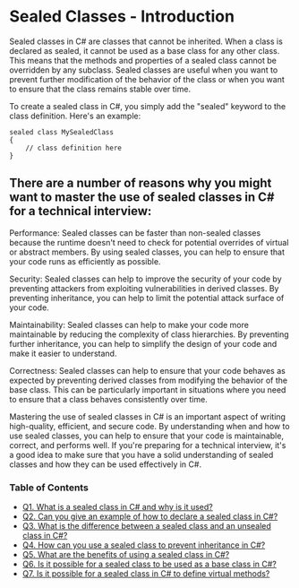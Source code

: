 # Sealed Classes - Introduction

Sealed classes in C# are classes that cannot be inherited. When a class is declared as sealed, it cannot be used as a base class for any other class. This means that the methods and properties of a sealed class cannot be overridden by any subclass. Sealed classes are useful when you want to prevent further modification of the behavior of the class or when you want to ensure that the class remains stable over time.

To create a sealed class in C#, you simply add the "sealed" keyword to the class definition. Here's an example:

```
sealed class MySealedClass
{
    // class definition here
}

```

## There are a number of reasons why you might want to master the use of sealed classes in C# for a technical interview:

Performance: Sealed classes can be faster than non-sealed classes because the runtime doesn't need to check for potential overrides of virtual or abstract members. By using sealed classes, you can help to ensure that your code runs as efficiently as possible.

Security: Sealed classes can help to improve the security of your code by preventing attackers from exploiting vulnerabilities in derived classes. By preventing inheritance, you can help to limit the potential attack surface of your code.

Maintainability: Sealed classes can help to make your code more maintainable by reducing the complexity of class hierarchies. By preventing further inheritance, you can help to simplify the design of your code and make it easier to understand.

Correctness: Sealed classes can help to ensure that your code behaves as expected by preventing derived classes from modifying the behavior of the base class. This can be particularly important in situations where you need to ensure that a class behaves consistently over time.

Mastering the use of sealed classes in C# is an important aspect of writing high-quality, efficient, and secure code. By understanding when and how to use sealed classes, you can help to ensure that your code is maintainable, correct, and performs well. If you're preparing for a technical interview, it's a good idea to make sure that you have a solid understanding of sealed classes and how they can be used effectively in C#.

### Table of Contents
- [Q1. What is a sealed class in C# and why is it used?](https://github.com/rcallaby/CSharp-Interview-Questions/blob/main/Sealed-Classes/SC-Question1.md)
- [Q2. Can you give an example of how to declare a sealed class in C#?](https://github.com/rcallaby/CSharp-Interview-Questions/blob/main/Sealed-Classes/SC-Question2.md)
- [Q3. What is the difference between a sealed class and an unsealed class in C#?](https://github.com/rcallaby/CSharp-Interview-Questions/blob/main/Sealed-Classes/SC-Question3.md)
- [Q4. How can you use a sealed class to prevent inheritance in C#?](https://github.com/rcallaby/CSharp-Interview-Questions/blob/main/Sealed-Classes/SC-Question4.md)
- [Q5. What are the benefits of using a sealed class in C#?](https://github.com/rcallaby/CSharp-Interview-Questions/blob/main/Sealed-Classes/SC-Question5.md)
- [Q6. Is it possible for a sealed class to be used as a base class in C#?](https://github.com/rcallaby/CSharp-Interview-Questions/blob/main/Sealed-Classes/SC-Question6.md)
- [Q7. Is it possible for a sealed class in C# to define virtual methods?](https://github.com/rcallaby/CSharp-Interview-Questions/blob/main/Sealed-Classes/SC-Question7.md)